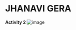 # JHANAVI GERA
**Activity 2**
![image](https://github.com/jhanavigera/ECE444-F2023-Lab1/assets/76650476/4637648d-e811-41ab-b769-130207a1aa36)


